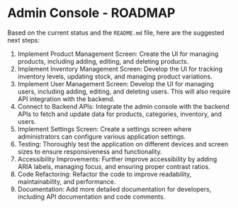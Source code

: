 # Admin Console - ROADMAP

Based on the current status and the `README.md` file, here are the suggested next steps:

1.  Implement Product Management Screen: Create the UI for managing products, including adding, editing, and deleting products.
2.  Implement Inventory Management Screen: Develop the UI for tracking inventory levels, updating stock, and managing product variations.
3.  Implement User Management Screen: Develop the UI for managing users, including adding, editing, and deleting users. This will also require API integration with the backend.
4.  Connect to Backend APIs: Integrate the admin console with the backend APIs to fetch and update data for products, categories, inventory, and users.
5.  Implement Settings Screen: Create a settings screen where administrators can configure various application settings.
6.  Testing: Thoroughly test the application on different devices and screen sizes to ensure responsiveness and functionality.
7.  Accessibility Improvements: Further improve accessibility by adding ARIA labels, managing focus, and ensuring proper contrast ratios.
8.  Code Refactoring: Refactor the code to improve readability, maintainability, and performance.
9.  Documentation: Add more detailed documentation for developers, including API documentation and code comments.
